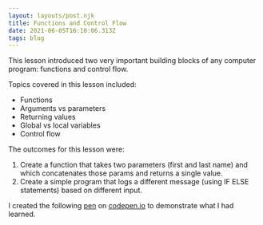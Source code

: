 ```yaml
---
layout: layouts/post.njk
title: Functions and Control Flow
date: 2021-06-05T16:10:06.313Z
tags: blog
---
```

This lesson introduced two very important building blocks of any computer program: functions and control flow.

Topics covered in this lesson included:

* Functions
* Arguments vs parameters
* Returning values
* Global vs local variables
* Control flow

The outcomes for this lesson were:

1. Create a function that takes two parameters (first and last name) and which concatenates those params and returns a single value.
2. Create a simple program that logs a different message (using IF ELSE statements) based on different input.

I created the following [pen](https://codepen.io/fellowwws/pen/JjWvNqv) on [codepen.io](http://codepen.io) to demonstrate what I had learned.